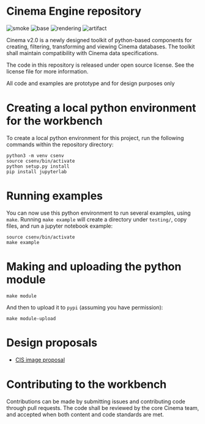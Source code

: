 # Cinema Engine repository 
![smoke](https://github.com/cinemascience/workbench/actions/workflows/CinemaSmokeTest.yml/badge.svg)
![base](https://github.com/cinemascience/workbench/actions/workflows/CinemaComparisonTest.yml/badge.svg)
![rendering](https://github.com/cinemascience/workbench/actions/workflows/CinemaRenderTest.yml/badge.svg)
![artifact](https://github.com/cinemascience/workbench/actions/workflows/CinemaArtifactSourceTest.yml/badge.svg)

Cinema v2.0 is a newly designed toolkit of python-based components for creating, filtering, transforming and viewing Cinema databases. The toolkit shall maintain compatibility with Cinema data specifications.

The code in this repository is released under open source license. See the license file for more information.

All code and examples are prototype and for design purposes only

# Creating a local python environment for the workbench

To create a local python environment for this project, run the following commands within the repository directory:
```
python3 -m venv csenv
source csenv/bin/activate
python setup.py install
pip install jupyterlab
```

# Running examples

You can now use this python environment to run several examples, using `make`. Running `make example` will create a directory under `testing/`, copy files, and run a jupyter notebook example:

```
source csenv/bin/activate
make example
```

# Making and uploading the python module

```
make module
``` 

And then to upload it to `pypi` (assuming you have permission):

```
make module-upload
```

# Design proposals

- [CIS image proposal](doc/cis_proposal.md)

# Contributing to the workbench

Contributions can be made by submitting issues and contributing code through pull requests. The code shall be reviewed by the core Cinema team, and accepted when both content and code standards are met.


